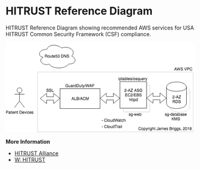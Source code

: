 # HITRUST Reference Diagram

HITRUST Reference Diagram showing recommended AWS services for USA HITRUST Common Security Framework (CSF) compliance.

![HITRUST Reference Diagram](HiTrustReferenceDiagram.png)


**More Information**

* [HITRUST Alliance](https://hitrustalliance.net/)
* [W: HITRUST](https://en.wikipedia.org/wiki/HITRUST)
